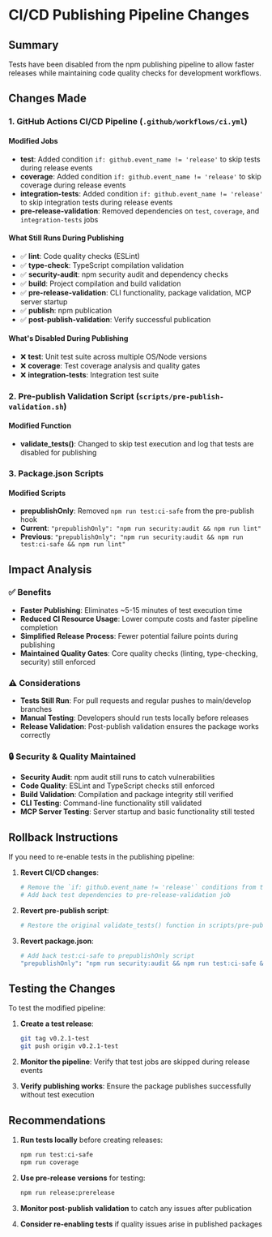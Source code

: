 # CI/CD Publishing Pipeline Changes

## Summary
Tests have been disabled from the npm publishing pipeline to allow faster releases while maintaining code quality checks for development workflows.

## Changes Made

### 1. GitHub Actions CI/CD Pipeline (`.github/workflows/ci.yml`)

#### Modified Jobs
- **test**: Added condition `if: github.event_name != 'release'` to skip tests during release events
- **coverage**: Added condition `if: github.event_name != 'release'` to skip coverage during release events  
- **integration-tests**: Added condition `if: github.event_name != 'release'` to skip integration tests during release events
- **pre-release-validation**: Removed dependencies on `test`, `coverage`, and `integration-tests` jobs

#### What Still Runs During Publishing
- ✅ **lint**: Code quality checks (ESLint)
- ✅ **type-check**: TypeScript compilation validation
- ✅ **security-audit**: npm security audit and dependency checks
- ✅ **build**: Project compilation and build validation
- ✅ **pre-release-validation**: CLI functionality, package validation, MCP server startup
- ✅ **publish**: npm publication
- ✅ **post-publish-validation**: Verify successful publication

#### What's Disabled During Publishing
- ❌ **test**: Unit test suite across multiple OS/Node versions
- ❌ **coverage**: Test coverage analysis and quality gates
- ❌ **integration-tests**: Integration test suite

### 2. Pre-publish Validation Script (`scripts/pre-publish-validation.sh`)

#### Modified Function
- **validate_tests()**: Changed to skip test execution and log that tests are disabled for publishing

### 3. Package.json Scripts

#### Modified Scripts
- **prepublishOnly**: Removed `npm run test:ci-safe` from the pre-publish hook
- **Current**: `"prepublishOnly": "npm run security:audit && npm run lint"`
- **Previous**: `"prepublishOnly": "npm run security:audit && npm run test:ci-safe && npm run lint"`

## Impact Analysis

### ✅ Benefits
- **Faster Publishing**: Eliminates ~5-15 minutes of test execution time
- **Reduced CI Resource Usage**: Lower compute costs and faster pipeline completion
- **Simplified Release Process**: Fewer potential failure points during publishing
- **Maintained Quality Gates**: Core quality checks (linting, type-checking, security) still enforced

### ⚠️ Considerations
- **Tests Still Run**: For pull requests and regular pushes to main/develop branches
- **Manual Testing**: Developers should run tests locally before releases
- **Release Validation**: Post-publish validation ensures the package works correctly

### 🔒 Security & Quality Maintained
- **Security Audit**: npm audit still runs to catch vulnerabilities
- **Code Quality**: ESLint and TypeScript checks still enforced
- **Build Validation**: Compilation and package integrity still verified
- **CLI Testing**: Command-line functionality still validated
- **MCP Server Testing**: Server startup and basic functionality still tested

## Rollback Instructions

If you need to re-enable tests in the publishing pipeline:

1. **Revert CI/CD changes**:
   ```bash
   # Remove the `if: github.event_name != 'release'` conditions from test jobs
   # Add back test dependencies to pre-release-validation job
   ```

2. **Revert pre-publish script**:
   ```bash
   # Restore the original validate_tests() function in scripts/pre-publish-validation.sh
   ```

3. **Revert package.json**:
   ```bash
   # Add back test:ci-safe to prepublishOnly script
   "prepublishOnly": "npm run security:audit && npm run test:ci-safe && npm run lint"
   ```

## Testing the Changes

To test the modified pipeline:

1. **Create a test release**:
   ```bash
   git tag v0.2.1-test
   git push origin v0.2.1-test
   ```

2. **Monitor the pipeline**: Verify that test jobs are skipped during release events

3. **Verify publishing works**: Ensure the package publishes successfully without test execution

## Recommendations

1. **Run tests locally** before creating releases:
   ```bash
   npm run test:ci-safe
   npm run coverage
   ```

2. **Use pre-release versions** for testing:
   ```bash
   npm run release:prerelease
   ```

3. **Monitor post-publish validation** to catch any issues after publication

4. **Consider re-enabling tests** if quality issues arise in published packages